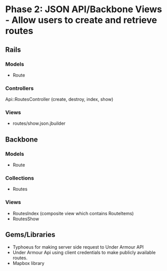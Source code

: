 # Phase 2: JSON API/Backbone Views - Allow users to create and retrieve routes
## Rails
### Models
* Route

### Controllers
Api::RoutesController (create, destroy, index, show)

### Views
* routes/show.json.jbuilder

## Backbone
### Models
* Route

### Collections
* Routes

### Views
* RoutesIndex (composite view which contains RouteItems)
* RoutesShow

## Gems/Libraries
* Typhoeus for making server side request to Under Armour API
* Under Armour Api using client credentials to make publicly available routes.
* Mapbox library
